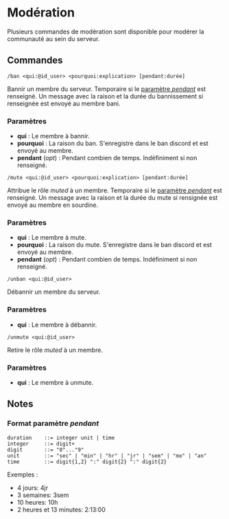 # Modération

Plusieurs commandes de modération sont disponible pour modérer la communauté au sein du serveur.

## Commandes

```
/ban <qui:@id_user> <pourquoi:explication> [pendant:durée]
```

Bannir un membre du serveur. Temporaire si le [paramètre *pendant*](#format-paramètre-pendant) est renseigné. Un message avec la raison et la durée du bannissement si renseignée est envoyé au membre bani.

### Paramètres

* **qui** : Le membre à bannir.
* **pourquoi** : La raison du ban. S'enregistre dans le ban discord et est envoyé au membre.
* **pendant** (*opt*) : Pendant combien de temps. Indéfiniment si non renseigné. 

```
/mute <qui:@id_user> <pourquoi:explication> [pendant:durée]
```

Attribue le rôle *muted* à un membre. Temporaire si le [paramètre *pendant*](#format-paramètre-pendant) est renseigné. Un message avec la raison et la durée du mute si rensignée est envoyé au membre en sourdine.

### Paramètres

* **qui** : Le membre à mute.
* **pourquoi** : La raison du mute. S'enregistre dans le ban discord et est envoyé au membre.
* **pendant** (*opt*) : Pendant combien de temps. Indéfiniment si non renseigné. 

```
/unban <qui:@id_user>
```

Débannir un membre du serveur.

### Paramètres

* **qui** : Le membre à débannir.

```
/unmute <qui:@id_user>
```

Retire le rôle *muted* à un membre.

### Paramètres

* **qui** : Le membre à unmute.

## Notes

### Format paramètre *pendant*

```
duration    ::= integer unit | time
integer     ::= digit+
digit       ::= "0"..."9"
unit        ::= "sec" | "min" | "hr" | "jr" | "sem" | "mo" | "an" 
time        ::= digit{1,2} ":" digit{2} ":" digit{2}
```

Exemples : 

* 4 jours: 4jr
* 3 semaines: 3sem
* 10 heures: 10h 
* 2 heures et 13 minutes: 2:13:00